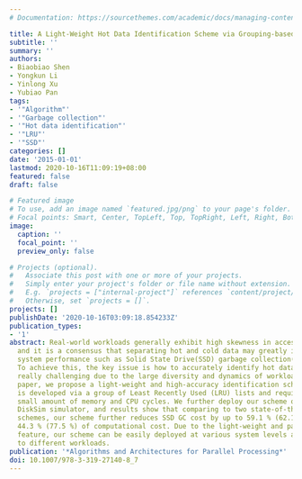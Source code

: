 ```yaml
---
# Documentation: https://sourcethemes.com/academic/docs/managing-content/

title: A Light-Weight Hot Data Identification Scheme via Grouping-based LRU Lists
subtitle: ''
summary: ''
authors:
- Biaobiao Shen
- Yongkun Li
- Yinlong Xu
- Yubiao Pan
tags:
- '"Algorithm"'
- '"Garbage collection"'
- '"Hot data identification"'
- '"LRU"'
- '"SSD"'
categories: []
date: '2015-01-01'
lastmod: 2020-10-16T11:09:19+08:00
featured: false
draft: false

# Featured image
# To use, add an image named `featured.jpg/png` to your page's folder.
# Focal points: Smart, Center, TopLeft, Top, TopRight, Left, Right, BottomLeft, Bottom, BottomRight.
image:
  caption: ''
  focal_point: ''
  preview_only: false

# Projects (optional).
#   Associate this post with one or more of your projects.
#   Simply enter your project's folder or file name without extension.
#   E.g. `projects = ["internal-project"]` references `content/project/deep-learning/index.md`.
#   Otherwise, set `projects = []`.
projects: []
publishDate: '2020-10-16T03:09:18.854233Z'
publication_types:
- '1'
abstract: Real-world workloads generally exhibit high skewness in access patterns,
  and it is a consensus that separating hot and cold data may greatly improve storage
  system performance such as Solid State Drive(SSD) garbage collection(GC) performance.
  To achieve this, the key issue is how to accurately identify hot data, which is
  really challenging due to the large diversity and dynamics of workloads. In this
  paper, we propose a light-weight and high-accuracy identification scheme, which
  is developed via a group of Least Recently Used (LRU) lists and requires only a
  small amount of memory and CPU cycles. We further deploy our scheme on SSDs with
  DiskSim simulator, and results show that comparing to two state-of-the-art identification
  schemes, our scheme further reduces SSD GC cost by up to 59.1 % (62.1 %), and saves
  44.3 % (77.5 %) of computational cost. Due to the light-weight and parameter-insensitive
  feature, our scheme can be easily deployed at various system levels and adaptable
  to different workloads.
publication: '*Algorithms and Architectures for Parallel Processing*'
doi: 10.1007/978-3-319-27140-8_7
---
```

